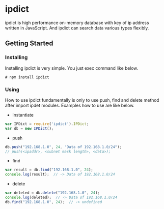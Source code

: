 # ipdict
ipdict is high performance on-memory database with key of ip address written in JavaScript.
And ipdict can search data various types flexibly.

## Getting Started
### Installing
Installing ipdict is very simple.
You just exec command like below.

```
# npm install ipdict
```

### Using
How to use ipdict fundamentally is only to use push, find and delete method after import ipdet modules.
Examples how to use are like below.

* Instantiate
```javascript
var IPDict = require('ipdict').IPDict;
var db = new IPDict();
```

* push
```javascript
db.push("192.168.1.0", 24, "Data of 192.168.1.0/24");
// push(<ipaddr>, <subnet mask length>, <data>);
```

* find
```javascript
var result = db.find("192.168.1.0", 24);
console.log(result);  // -> Data of 192.168.1.0/24
```

* delete
```javascript
var deleted = db.delete("192.168.1.0", 24);
console.log(deleted);  // -> Data of 192.168.1.0/24
db.find("192.168.1.0", 24);  // -> undefined
```



